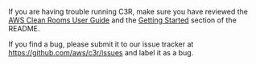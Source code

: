 If you are having trouble running C3R, make sure you have reviewed the [AWS Clean Rooms User Guide](https://docs.aws.amazon.com/clean-rooms/latest/userguide/index.html) and the [Getting Started](https://github.com/aws/c3r#getting-started) section of the README.

If you find a bug, please submit it to our issue tracker at https://github.com/aws/c3r/issues and label it as a bug.